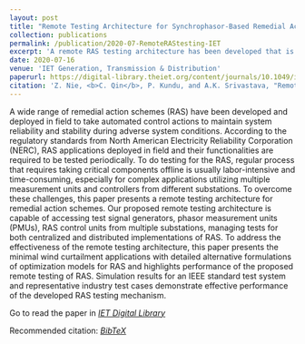```yaml
---
layout: post
title: "Remote Testing Architecture for Synchrophasor-Based Remedial Action Schemes"
collection: publications
permalink: /publication/2020-07-RemoteRAStesting-IET
excerpt: 'A remote RAS testing architecture has been developed that is capable of accessing test signal generators, phasor measurement units (PMUs), RAS control units from multiple substations, managing tests for both centralized and distributed implementations of RAS.'
date: 2020-07-16
venue: 'IET Generation, Transmission & Distribution'
paperurl: https://digital-library.theiet.org/content/journals/10.1049/iet-gtd.2020.0200
citation: 'Z. Nie, <b>C. Qin</b>, P. Kundu, and A.K. Srivastava, "Remote Testing Architecture for Synchrophasor-Based Remedial Action Schemes", IET Generation, Transmission & Distribution, 2020, 14, (19), p. 4060-4068, DOI: 10.1049/iet-gtd.2020.0200. - <a href = "http://chuanqin1230.github.io/files/2020-07-RemoteRAStesting-IET.bib">[BibTeX]</a>'
---
```


A wide range of remedial action schemes (RAS) have been developed and deployed in field to take automated control actions to maintain system reliability and stability during adverse system conditions. According to the regulatory standards from North American Electricity Reliability Corporation (NERC), RAS applications deployed in field and their functionalities are required to be tested periodically. To do testing for the RAS, regular process that requires taking critical components offline is usually labor-intensive and time-consuming, especially for complex applications utilizing multiple measurement units and controllers from different substations. To overcome these challenges, this paper presents a remote testing architecture for remedial action schemes. Our proposed remote testing architecture is capable of accessing test signal generators, phasor measurement units (PMUs), RAS control units from multiple substations, managing tests for both centralized and distributed implementations of RAS. To address the effectiveness of the remote testing architecture, this paper presents the minimal wind curtailment applications with detailed alternative formulations of optimization models for RAS and highlights performance of the proposed remote testing of RAS. Simulation results for an IEEE standard test system and representative industry test cases demonstrate effective performance of the developed RAS testing mechanism.

Go to read the paper in [*<u>IET Digital Library</u>*](https://digital-library.theiet.org/content/journals/10.1049/iet-gtd.2020.0200)

Recommended citation: [*<u>BibTeX</u>*](http://chuanqin1230.github.io/files/2020-07-RemoteRAStesting-IET.bib)


